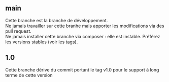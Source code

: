 ## main
Cette branche est la branche de développement.  
Ne jamais travailler sur cette branhe mais apporter les modifications via des pull request.  
Ne jamais installer cette branche via composer : elle est instable. Préférez les versions stables (voir les tags).

## 1.0
Cette branche dérive du commit portant le tag v1.0 pour le support à long terme de cette version